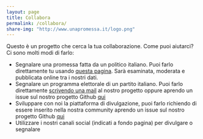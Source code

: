 ```yaml
---
layout: page
title: Collabora
permalink: /collabora/
share-img: "http://www.unapromessa.it/logo.png"
---
```


Questo è un progetto che cerca la tua collaborazione. Come puoi aiutarci? Ci sono molti modi di farlo:

- Segnalare una promessa fatta da un politico italiano. Puoi farlo direttamente tu usando [questa pagina](https://enketo.ona.io/x/#pYFo). Sarà esaminata, moderata e pubblicata online tra i nostri dati.
- Segnalare un programma elettorale di un partito italiano. Puoi farlo direttamente [scrivendo una mail](mailto:politicamentecorretto1@gmail.com) al nostro progetto oppure aprendo un issue sul nostro progetto Github [qui](https://github.com/HackForItaly/politicamentecorretto/issues/new)
- Sviluppare con noi la piattaforma di divulgazione, puoi farlo richiendo di essere inserito nella nostra community aprendo un issue sul nostro progetto Github [qui](https://github.com/HackForItaly/politicamentecorretto/issues/new)
- Utilizzare i nostri canali social (indicati a fondo pagina) per divulgare o segnalare